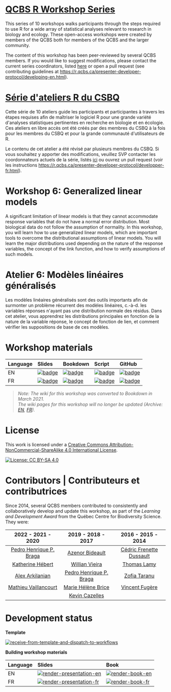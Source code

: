 # [QCBS R Workshop Series](https://r.qcbs.ca/)

This series of 10 workshops walks participants through the steps required to use R for a wide array of statistical analyses relevant to research in biology and ecology. These open-access workshops were created by members of the QCBS both for members of the QCBS and the larger community.

The content of this workshop has been peer-reviewed by several QCBS members. If you would like to suggest modifications, please contact the current series coordinators, listed [here](https://r.qcbs.ca/about/) or open a pull request (see contributing guidelines at <https://r.qcbs.ca/presenter-developer-protocol/developing-en.html>).

# [Série d'ateliers R du CSBQ](https://r.qcbs.ca/fr/)

Cette série de 10 ateliers guide les participants et participantes à travers les étapes requises afin de maîtriser le logiciel R pour une grande variété d'analyses statistiques pertinentes en recherche en biologie et en écologie. Ces ateliers en libre accès ont été créés par des membres du CSBQ à la fois pour les membres du CSBQ et pour la grande communauté d'utilisateurs de R.

Le contenu de cet atelier a été révisé par plusieurs membres du CSBQ. Si vous souhaitez y apporter des modifications, veuillez SVP contacter les coordonnateurs actuels de la série, listés [ici](https://r.qcbs.ca/fr/about/) ou ouvrez un pull request (voir les instructions <https://r.qcbs.ca/presenter-developer-protocol/developper-fr.html>).

# Workshop 6: Generalized linear models

A significant limitation of linear models is that they cannot accommodate response variables that do not have a normal error distribution. Most biological data do not follow the assumption of normality. In this workshop, you will learn how to use generalized linear models, which are important tools to overcome the distributional assumptions of linear models. You will learn the major distributions used depending on the nature of the response variables, the concept of the link function, and how to verify assumptions of such models. 

# Atelier 6: Modèles linéaires généralisés

Les modèles linéaires généralisés sont des outils importants afin de surmonter un problème récurrent des modèles linéaires, c.-à-d. les variables réponses n'ayant pas une distribution normale des résidus. Dans cet atelier, vous apprendrez les distributions principales en fonction de la nature de la variable réponse, le concept de fonction de lien, et comment vérifier les suppositions de base de ces modèles.

# Workshop materials

Language | Slides | Bookdown | Script | GitHub 
:--------|:-------|:-----|:------ |:-------
EN | [![badge](https://img.shields.io/static/v1?style=flat-square&label=Slides&message=06&color=red&logo=html5)](https://r.qcbs.ca/workshop06/pres-en/workshop06-pres-en.html) | [![badge](https://img.shields.io/static/v1?style=flat-square&label=book&message=06&logo=github)](https://r.qcbs.ca/workshop06/book-en/index.html) | [![badge](https://img.shields.io/static/v1?style=flat-square&label=script&message=06&color=2a50b8&logo=r)](https://r.qcbs.ca/workshop06/book-en/workshop06-script-en.R) | [![badge](https://img.shields.io/static/v1?style=flat-square&label=repo&message=dev&color=6f42c1&logo=github)](https://github.com/QCBSRworkshops/workshop06) 
FR | [![badge](https://img.shields.io/static/v1?style=flat-square&label=Diapos&message=06&color=red&logo=html5)](https://r.qcbs.ca/workshop06/pres-fr/workshop06-pres-fr.html) | [![badge](https://img.shields.io/static/v1?style=flat-square&label=livre&message=06&logo=github)](https://r.qcbs.ca/workshop06/book-fr/index.html) | [![badge](https://img.shields.io/static/v1?style=flat-square&label=script&message=06&color=2a50b8&logo=r)](https://r.qcbs.ca/workshop06/book-fr/workshop06-script-fr.R) | [![badge](https://img.shields.io/static/v1?style=flat-square&label=repo&message=dev&color=6f42c1&logo=github)](https://github.com/QCBSRworkshops/workshop06) 

> *Note: The wiki for this workshop was converted to Bookdown in March 2021. <br> The wiki pages for this workshop will no longer be updated (Archive: [EN](https://wiki.qcbs.ca/r_workshop7), [FR](https://wiki.qcbs.ca/r_atelier7)).* 

# License

This work is licensed under a [Creative Commons Attribution-NonCommercial-ShareAlike 4.0 International License](https://creativecommons.org/licenses/by-sa/4.0/).

[![License: CC BY-SA 4.0](https://img.shields.io/badge/License-CC%20BY--SA%204.0-lightgrey.svg)](https://creativecommons.org/licenses/by-sa/4.0/)

# Contributors | Contributeurs et contributrices 

Since 2014, several QCBS members contributed to consistently and collaboratively develop and update this workshop, as part of the *Learning and Development Award* from the Québec Centre for Biodiversity Science. They were:

|      2022 - 2021 - 2020     |      2019 - 2018 - 2017     |      2016 - 2015 - 2014      |
|:---------------------------:|:---------------------------:|:----------------------------:|
| [Pedro Henrique P. Braga]() |     [Azenor Bideault]()     | [Cédric Frenette Dussault]() |
|     [Katherine Hébert]()    |      [Willian Vieira]()     |        [Thomas Lamy]()       |
|     [Alex Arkilanian]()     | [Pedro Henrique P. Braga]() |       [Zofia Taranu]()       |
|   [Mathieu Vaillancourt]()  |    [Marie Hélène Brice]()   |      [Vincent Fugère]()      |
|                             |      [Kevin Cazelles]()     |                              |

# Development status

**Template** 

[![receive-from-template-and-dispatch-to-workflows](https://github.com/QCBSRworkshops/workshop06/workflows/receive-from-template-and-dispatch-to-workflows/badge.svg)](https://github.com/QCBSRworkshops/workshop06/actions?query=workflow%3Areceive-from-template-and-dispatch-to-workflows) 

**Building workshop materials**

Language | Slides | Book
:------- | :----- | :-----
EN  | [![render-presentation-en](https://github.com/QCBSRworkshops/workshop06/workflows/render-presentation-en/badge.svg)](https://github.com/QCBSRworkshops/workshop06/actions?query=workflow%3Arender-presentation-en) | [![render-book-en](https://github.com/QCBSRworkshops/workshop06/workflows/render-book-en/badge.svg)](https://github.com/QCBSRworkshops/workshop06/actions?query=workflow%3Arender-book-en)
FR   | [![render-presentation-fr](https://github.com/QCBSRworkshops/workshop06/workflows/render-presentation-fr/badge.svg)](https://github.com/QCBSRworkshops/workshop06/actions?query=workflow%3Arender-presentation-fr) | [![render-book-fr](https://github.com/QCBSRworkshops/workshop06/workflows/render-book-fr/badge.svg)](https://github.com/QCBSRworkshops/workshop06/actions?query=workflow%3Arender-book-fr)
